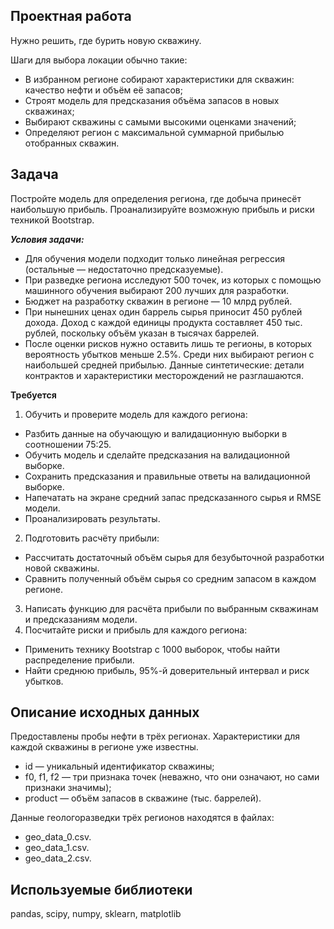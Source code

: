 ## Проектная работа
Нужно решить, где бурить новую скважину.

Шаги для выбора локации обычно такие:
- В избранном регионе собирают характеристики для скважин: качество нефти и объём её запасов;
- Строят модель для предсказания объёма запасов в новых скважинах;
- Выбирают скважины с самыми высокими оценками значений;
- Определяют регион с максимальной суммарной прибылью отобранных скважин.

## Задача
Постройте модель для определения региона, где добыча принесёт наибольшую прибыль. Проанализируйте возможную прибыль и риски техникой Bootstrap.

***Условия задачи:***
- Для обучения модели подходит только линейная регрессия (остальные — недостаточно предсказуемые).
- При разведке региона исследуют 500 точек, из которых с помощью машинного обучения выбирают 200 лучших для разработки.
- Бюджет на разработку скважин в регионе — 10 млрд рублей.
- При нынешних ценах один баррель сырья приносит 450 рублей дохода. Доход с каждой единицы продукта составляет 450 тыс. рублей, поскольку объём указан в тысячах баррелей.
- После оценки рисков нужно оставить лишь те регионы, в которых вероятность убытков меньше 2.5%. Среди них выбирают регион с наибольшей средней прибылью.
Данные синтетические: детали контрактов и характеристики месторождений не разглашаются.

**Требуется**

1. Обучить и проверите модель для каждого региона:
- Разбить данные на обучающую и валидационную выборки в соотношении 75:25.
- Обучить модель и сделайте предсказания на валидационной выборке.
- Сохранить предсказания и правильные ответы на валидационной выборке.
- Напечатать на экране средний запас предсказанного сырья и RMSE модели.
- Проанализировать результаты.

2. Подготовить расчёту прибыли:
- Рассчитать достаточный объём сырья для безубыточной разработки новой скважины. 
- Сравнить полученный объём сырья со средним запасом в каждом регионе.
3. Написать функцию для расчёта прибыли по выбранным скважинам и предсказаниям модели.
4. Посчитайте риски и прибыль для каждого региона:
- Применить технику Bootstrap с 1000 выборок, чтобы найти распределение прибыли.
- Найти среднюю прибыль, 95%-й доверительный интервал и риск убытков.

## Описание исходных данных
Предоставлены пробы нефти в трёх регионах. Характеристики для каждой скважины в регионе уже известны.
- id — уникальный идентификатор скважины;
- f0, f1, f2 — три признака точек (неважно, что они означают, но сами признаки значимы);
- product — объём запасов в скважине (тыс. баррелей).

Данные геологоразведки трёх регионов находятся в файлах:
- geo_data_0.csv. 
- geo_data_1.csv. 
- geo_data_2.csv. 


## Используемые библиотеки
pandas, scipy, numpy, sklearn, matplotlib
